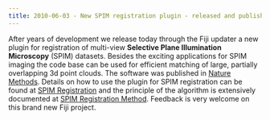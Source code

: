 ```yaml
---
title: 2010-06-03 - New SPIM registration plugin - released and published in Nature Methods
---
```


After years of development we release today through the Fiji updater a new plugin for registration of multi-view <b>Selective Plane Illumination Microscopy</b> (SPIM) datasets. Besides the exciting applications for SPIM imaging the code base can be used for efficient matching of large, partially overlapping 3d point clouds. The software was published in [Nature Methods](http://www.nature.com/nmeth/journal/v7/n6/full/nmeth0610-418.html). Details on how to use the plugin for SPIM registration can be found at [SPIM Registration](/plugins/spim-registration) and the principle of the algorithm is extensively documented at [SPIM Registration Method](/plugins/spim-registration/method). Feedback is very welcome on this brand new Fiji project.


